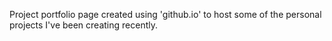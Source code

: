 Project portfolio page created using 'github.io' to host some of the personal projects I've been creating recently.